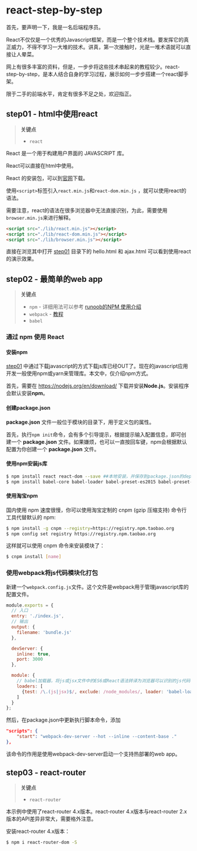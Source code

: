 # react-step-by-step
首先，要声明一下，我是一名后端程序员。

React不仅仅是一个优秀的Javascript框架，而是一个整个技术栈。要发挥它的真正威力，不得不学习一大堆的技术。讲真，第一次接触时，光是一堆术语就可以直接让人晕菜。

网上有很多丰富的资料，但是，一步步将这些技术串起来的教程较少。react-step-by-step，是本人结合自身的学习过程，展示如何一步步搭建一个react脚手架。

限于二手的前端水平，肯定有很多不足之处，欢迎指正。

## step01 - html中使用react

> **关键点**
>
> - `react`

React 是一个用于构建用户界面的 JAVASCRIPT 库。

React可以直接在html中使用。

React 的安装包，可以到[官网](https://github.com/facebook/react/releases)下载。

使用`<script>`标签引入`react.min.js`和`react-dom.min.js` ，就可以使用react的语法。

需要注意，react的语法在很多浏览器中无法直接识别，为此，需要使用`browser.min.js`来进行解释。

```html
<script src="./lib/react.min.js"></script>
<script src="./lib/react-dom.min.js"></script>
<script src="./lib/browser.min.js"></script>
```

直接在浏览其中打开 [step01](https://github.com/atlantis1024/react-step-by-step/blob/master/step01) 目录下的 hello.html 和 ajax.html 可以看到使用react的演示效果。

## step02 - 最简单的web app

> **关键点**
>
> - `npm` - 详细用法可以参考 [runoob的NPM 使用介绍](http://www.runoob.com/nodejs/nodejs-npm.html)
> - `webpack` - [教程](https://github.com/atlantis1024/webpack-notes)
> - `babel`

### 通过 npm 使用 React

#### 安装npm

 [step01](https://github.com/atlantis1024/react-step-by-step/blob/master/step01) 中通过下载javascript的方式下载js库已经OUT了。现在的javascript应用开发一般使用npm或yarn来管理库。本文中，仅介绍npm方式。

首先，需要在 https://nodejs.org/en/download/ 下载并安装**Node.js**。安装程序会默认安装**npm**。

#### 创建package.json

**package.json** 文件一般位于模块的目录下，用于定义包的属性。

首先，执行`npm init`命令，会有多个引导提示，根据提示输入配置信息，即可创建一个 **package.json** 文件。如果嫌烦，也可以一直按回车键，npm会根据默认配置为你创建一个 **package.json** 文件。

#### 使用npm安装js库

```sh
$ npm install react react-dom --save ##本地安装，并保存到package.json的dependencies中
$ npm install babel-core babel-loader babel-preset-es2015 babel-preset-react http-server webpack webpack-dev-server --save-dev  ##本地安装，并保存到package.json的devDependencies中
```


#### 使用淘宝npm

国内使用 npm 速度很慢，你可以使用淘宝定制的 cnpm (gzip 压缩支持) 命令行工具代替默认的 npm:

```sh
$ npm install -g cnpm --registry=https://registry.npm.taobao.org
$ npm config set registry https://registry.npm.taobao.org
```

这样就可以使用 cnpm 命令来安装模块了：

```sh
$ cnpm install [name]
```

### 使用webpack将js代码模块化打包

新建一个`webpack.config.js`文件。这个文件是webpack用于管理javascript库的配置文件。

```javascript
module.exports = {
  // 入口
  entry: './index.js',
  // 输出
  output: {
    filename: 'bundle.js'
  },

  devServer: {
    inline: true,
    port: 3000
  },

  module: {
    // babel加载器，将js或jsx文件中的ES6或React语法转译为浏览器可以识别的js代码
    loaders: [
      {test: /\.(js|jsx)$/, exclude: /node_modules/, loader: 'babel-loader?presets[]=es2015&presets[]=react'}
    ]
  }
};
```
然后，在package.json中更新执行脚本命令，添加

```json
"scripts": {
    "start": "webpack-dev-server --hot --inline --content-base ."
},
```

该命令的作用是使用webpack-dev-server启动一个支持热部署的web app。

## step03 - react-router

> **关键点**
>
> - `react-router`
>

本示例中使用了react-router 4.x版本。react-router 4.x版本与react-router 2.x版本的API差异非常大，需要格外注意。

安装react-router 4.x版本：

```sh
$ npm i react-router-dom -S
```